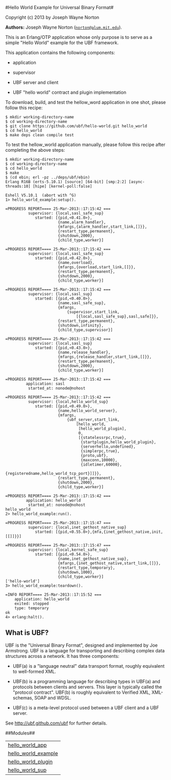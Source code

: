 

#Hello World Example for Universal Binary Format#


Copyright (c) 2013 by Joseph Wayne Norton

__Authors:__ Joseph Wayne Norton ([`norton@alum.mit.edu`](mailto:norton@alum.mit.edu)).<p>This is an Erlang/OTP application whose only purpose is to serve as a
simple "Hello World" example for the UBF framework.</p>
<p>This application contains the following components:</p>
<ul>
<li>
<p>
application
</p>
</li>
<li>
<p>
supervisor
</p>
</li>
<li>
<p>
UBF server and client
</p>
</li>
<li>
<p>
UBF "hello world" contract and plugin implementation
</p>
</li>
</ul>
<p>To download, build, and test the hellow_word application in one shot,
please follow this recipe:</p>


<pre><code>$ mkdir working-directory-name
$ cd working-directory-name
$ git clone https://github.com/ubf/hello-world.git hello_world
$ cd hello_world
$ make deps clean compile test</code></pre>

<p>To test the hellow_world application manually, please follow this
recipe after completing the above steps:</p>


<pre><code>$ mkdir working-directory-name
$ cd working-directory-name
$ cd hello_world
$ make
$ (cd ebin; erl -pz ../deps/ubf/ebin)
Erlang R16B (erts-5.10.1) [source] [64-bit] [smp:2:2] [async-threads:10] [hipe] [kernel-poll:false]

Eshell V5.10.1  (abort with ^G)
1> hello_world_example:setup().

=PROGRESS REPORT==== 25-Mar-2013::17:15:42 ===
          supervisor: {local,sasl_safe_sup}
             started: [{pid,<0.41.0>},
                       {name,alarm_handler},
                       {mfargs,{alarm_handler,start_link,[]}},
                       {restart_type,permanent},
                       {shutdown,2000},
                       {child_type,worker}]

=PROGRESS REPORT==== 25-Mar-2013::17:15:42 ===
          supervisor: {local,sasl_safe_sup}
             started: [{pid,<0.42.0>},
                       {name,overload},
                       {mfargs,{overload,start_link,[]}},
                       {restart_type,permanent},
                       {shutdown,2000},
                       {child_type,worker}]

=PROGRESS REPORT==== 25-Mar-2013::17:15:42 ===
          supervisor: {local,sasl_sup}
             started: [{pid,<0.40.0>},
                       {name,sasl_safe_sup},
                       {mfargs,
                           {supervisor,start_link,
                               [{local,sasl_safe_sup},sasl,safe]}},
                       {restart_type,permanent},
                       {shutdown,infinity},
                       {child_type,supervisor}]

=PROGRESS REPORT==== 25-Mar-2013::17:15:42 ===
          supervisor: {local,sasl_sup}
             started: [{pid,<0.43.0>},
                       {name,release_handler},
                       {mfargs,{release_handler,start_link,[]}},
                       {restart_type,permanent},
                       {shutdown,2000},
                       {child_type,worker}]

=PROGRESS REPORT==== 25-Mar-2013::17:15:42 ===
         application: sasl
          started_at: nonode@nohost

=PROGRESS REPORT==== 25-Mar-2013::17:15:42 ===
          supervisor: {local,hello_world_sup}
             started: [{pid,<0.49.0>},
                       {name,hello_world_server},
                       {mfargs,
                           {ubf_server,start_link,
                               [hello_world,
                                [hello_world_plugin],
                                0,
                                [{statelessrpc,true},
                                 {startplugin,hello_world_plugin},
                                 {serverhello,undefined},
                                 {simplerpc,true},
                                 {proto,ubf},
                                 {maxconn,10000},
                                 {idletimer,60000},
                                 {registeredname,hello_world_tcp_port}]]}},
                       {restart_type,permanent},
                       {shutdown,2000},
                       {child_type,worker}]

=PROGRESS REPORT==== 25-Mar-2013::17:15:42 ===
         application: hello_world
          started_at: nonode@nohost
hello_world
2> hello_world_example:run().

=PROGRESS REPORT==== 25-Mar-2013::17:15:47 ===
          supervisor: {local,inet_gethost_native_sup}
             started: [{pid,<0.55.0>},{mfa,{inet_gethost_native,init,[[]]}}]

=PROGRESS REPORT==== 25-Mar-2013::17:15:47 ===
          supervisor: {local,kernel_safe_sup}
             started: [{pid,<0.54.0>},
                       {name,inet_gethost_native_sup},
                       {mfargs,{inet_gethost_native,start_link,[]}},
                       {restart_type,temporary},
                       {shutdown,1000},
                       {child_type,worker}]
['hello-world']
3> hello_world_example:teardown().

=INFO REPORT==== 25-Mar-2013::17:15:52 ===
    application: hello_world
    exited: stopped
    type: temporary
ok
4> erlang:halt().</code></pre>


<h2 id="_what_is_ubf">What is UBF?</h2>

<p>UBF is the "Universal Binary Format", designed and implemented by Joe
Armstrong.  UBF is a language for transporting and describing complex
data structures across a network.  It has three components:</p>
<ul>
<li>
<p>
UBF(a) is a "language neutral" data transport format, roughly
  equivalent to well-formed XML.
</p>
</li>
<li>
<p>
UBF(b) is a programming language for describing types in UBF(a) and
  protocols between clients and servers.  This layer is typically
  called the "protocol contract".  UBF(b) is roughly equivalent to
  Verified XML, XML-schemas, SOAP and WDSL.
</p>
</li>
<li>
<p>
UBF(c) is a meta-level protocol used between a UBF client and a UBF
  server.
</p>
</li>
</ul>
<p>See <a href="http://ubf.github.com/ubf">http://ubf.github.com/ubf</a> for further details.</p>




##Modules##


<table width="100%" border="0" summary="list of modules">
<tr><td><a href="hello_world_app.md" class="module">hello_world_app</a></td></tr>
<tr><td><a href="hello_world_example.md" class="module">hello_world_example</a></td></tr>
<tr><td><a href="hello_world_plugin.md" class="module">hello_world_plugin</a></td></tr>
<tr><td><a href="hello_world_sup.md" class="module">hello_world_sup</a></td></tr></table>


